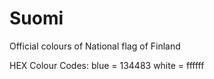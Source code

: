 # Suomi

Official colours of National flag of Finland

HEX Colour Codes:
blue = 134483
white = ffffff
